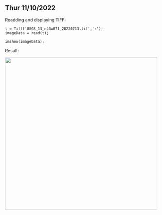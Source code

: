 
## Thur 11/10/2022

Readding and displaying TIFF:
```
t = Tiff('USGS_13_n43w071_20220713.tif','r');
imageData = read(t);

imshow(imageData);
```
Result:

<img src="https://user-images.githubusercontent.com/86635895/202313140-e0ee46f0-790e-426a-b8e1-04c5dac42c63.png" width="500" height="500" />
